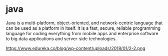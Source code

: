 # java


Java is a multi-platform, object-oriented, and network-centric language that can be used as a platform in itself. It is a fast, secure, reliable programming language for coding everything from mobile apps and enterprise software to big data applications and server-side technologies.


https://www.edureka.co/blog/wp-content/uploads/2018/01/2-2.png
